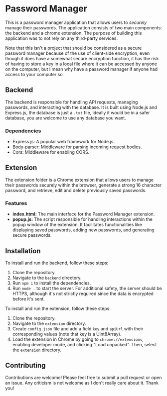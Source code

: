 # Password Manager

This is a password manager application that allows users to *securely* manage their passwords. The application consists of two main components: the backend and a chrome extension. The purpose of building this application was to not rely on any third-party services.

Note that this isn't a project that should be considered as a secure password manager because of the use of client-side encryption, even though it does have a somewhat secure encryption function, it has the risk of having to store a key in a local file where it can be accessed by anyone on the computer, but I mean why have a password manager if anyone had access to your computer so 
## Backend

The backend is responsible for handling API requests, managing passwords, and interacting with the database. It is built using Node.js and Express.js, the database is just a `.txt` file, ideally it would be in a safer database, you are welcome to use any database you want.

### Dependencies

- Express.js: A popular web framework for Node.js.
- Body-parser: Middleware for parsing incoming request bodies.
- Cors: Middleware for enabling CORS.

## Extension

The extension folder is a Chrome extension that allows users to manage their passwords securely within the browser, generate a strong 16 character password, and retrieve, edit and delete previously saved passwords.

### Features

- **index.html:** The main interface for the Password Manager extension.
- **popup.js:** The script responsible for handling interactions within the popup window of the extension. It facilitates functionalities like displaying saved passwords, adding new passwords, and generating secure passwords.

## Installation

To install and run the backend, follow these steps:

1. Clone the repository.
2. Navigate to the `backend` directory.
3. Run `npm i` to install the dependencies.
4. Run `node .` to start the server. For additional safety, the server should be HTTPS, although it's not strictly required since the data is encrypted before it's sent.

To install and run the extension, follow these steps:

1. Clone the repository.
2. Navigate to the `extension` directory.
3. Create `config.json` file and add a field `key` and `apiUrl` with their corresponding values (note that key is a Uint8Array).
4. Load the extension in Chrome by going to `chrome://extensions`, enabling developer mode, and clicking "Load unpacked". Then, select the `extension` directory.

## Contributing

Contributions are welcome! Please feel free to submit a pull request or open an issue. Any criticism is not welcome as I don't really care about it. Thank you!
